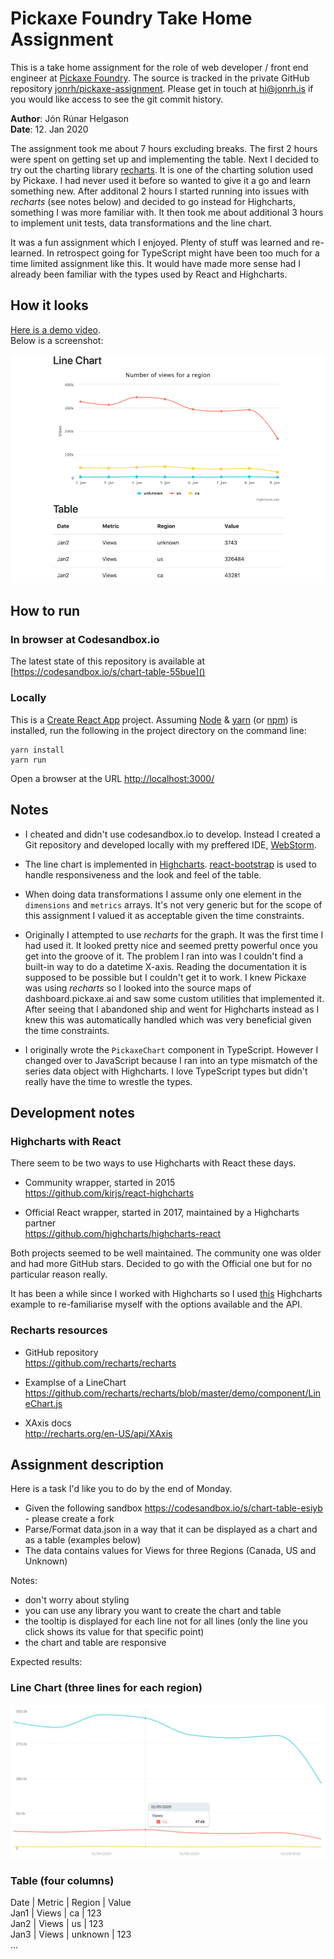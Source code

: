 # Pickaxe Foundry Take Home Assignment

This is a take home assignment for the role of web developer / front end engineer at [Pickaxe Foundry](https://pickaxe.ai). The source is tracked in the private GitHub repository [jonrh/pickaxe-assignment](https://github.com/jonrh/pickaxe-assignment). Please get in touch at [hi@jonrh.is]() if you would like access to see the git commit history.

**Author**: Jón Rúnar Helgason  
**Date**: 12. Jan 2020  

The assignment took me about 7 hours excluding breaks. The first 2 hours were spent on getting set up and implementing the table. Next I decided to try out the charting library [recharts](http://recharts.org/). It is one of the charting solution used by Pickaxe. I had never used it before so wanted to give it a go and learn something new. After additonal 2 hours I started running into issues with *recharts* (see notes below) and decided to go instead for Highcharts, something I was more familiar with. It then took me about additional 3 hours to implement unit tests, data transformations and the line chart.

It was a fun assignment which I enjoyed. Plenty of stuff was learned and re-learned. In retrospect going for TypeScript might have been too much for a time limited assignment like this. It would have made more sense had I already been familiar with the types used by React and Highcharts.

## How it looks
[Here is a demo video](demo_video.mp4).  
Below is a screenshot:

![](demo_screenshot.png)


## How to run
### In browser at Codesandbox.io
The latest state of this repository is available at [https://codesandbox.io/s/chart-table-55bue]()

### Locally
This is a [Create React App](https://create-react-app.dev/) project. Assuming [Node](https://nodejs.org/) & [yarn](https://yarnpkg.com/) (or [npm](https://www.npmjs.com/)) is installed, run the following in the project directory on the command line:

```
yarn install
yarn run
```

Open a browser at the URL [http://localhost:3000/](http://localhost:3000/)

## Notes

+ I cheated and didn't use codesandbox.io to develop. Instead I created a Git repository and developed locally with my preffered IDE, [WebStorm](https://www.jetbrains.com/webstorm/).

+ The line chart is implemented in [Highcharts](https://www.highcharts.com/). [react-bootstrap](https://react-bootstrap.github.io/) is used to handle responsiveness and the look and feel of the table.

+ When doing data transformations I assume only one element in the `dimensions` and `metrics` arrays. It's not very generic but for the scope of this assignment I valued it as acceptable given the time constraints.

+ Originally I attempted to use *recharts* for the graph. It was the first time I had used it. It looked pretty nice and seemed pretty powerful once you get into the groove of it. The problem I ran into was I couldn't find a built-in way to do a datetime X-axis. Reading the documentation it is supposed to be possible but I couldn't get it to work. I knew Pickaxe was using *recharts* so I looked into the source maps of dashboard.pickaxe.ai and saw some custom utilities that implemented it. After seeing that I abandoned ship and went for Highcharts instead as I knew this was automatically handled which was very beneficial given the time constraints.

+ I originally wrote the `PickaxeChart` component in TypeScript. However I changed over to JavaScript because I ran into an type mismatch of the series data object with Highcharts. I love TypeScript types but didn't really have the time to wrestle the types.

## Development notes

### Highcharts with React
There seem to be two ways to use Highcharts with React these days. 

* Community wrapper, started in 2015  
  https://github.com/kirjs/react-highcharts

* Official React wrapper, started in 2017, maintained by a Highcharts partner  
  https://github.com/highcharts/highcharts-react
  
Both projects seemed to be well maintained. The community one was older and had more GitHub stars. Decided to go with the Official one but for no particular reason really.  

It has been a while since I worked with Highcharts so I used [this](https://jsfiddle.net/gh/get/library/pure/highcharts/highcharts/tree/master/samples/highcharts/demo/spline-irregular-time/) Highcharts example to re-familiarise myself with the options available and the API.


### Recharts resources
* GitHub repository  
  https://github.com/recharts/recharts

* Examplse of a LineChart  
  https://github.com/recharts/recharts/blob/master/demo/component/LineChart.js

* XAxis docs  
  http://recharts.org/en-US/api/XAxis

## Assignment description

Here is a task I'd like you to do by the end of Monday.

- Given the following sandbox https://codesandbox.io/s/chart-table-esiyb - please create a fork 
- Parse/Format data.json in a way that it can be displayed as a chart and as a table (examples below)
- The data contains values for Views for three Regions (Canada, US and Unknown)

Notes:

- don't worry about styling 
- you can use any library you want to create the chart and table
- the tooltip is displayed for each line not for all lines (only the line you click shows its value for that specific point)
- the chart and table are responsive 

Expected results:

### Line Chart (three lines for each region)
![alt text](expected_chart.png "Expected chart")

### Table (four columns)

Date | Metric | Region | Value  
Jan1 | Views  | ca               | 123  
Jan2 | Views  | us               | 123  
Jan3 | Views  | unknown    | 123  
...  